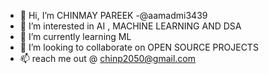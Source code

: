 - 👋 Hi, I’m  CHINMAY PAREEK  -@aamadmi3439
- 👀 I’m interested in  AI , MACHINE LEARNING AND DSA
- 🌱 I’m currently learning ML
- 💞️ I’m looking to collaborate on OPEN SOURCE PROJECTS
- 📫  reach me out @ chinp2050@gmail.com

<!---
aamadmi3439/aamadmi3439 is a ✨ special ✨ repository because its `README.md` (this file) appears on your GitHub profile.
You can click the Preview link to take a look at your changes.
--->
